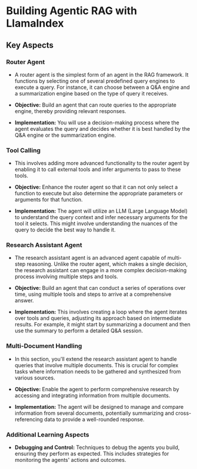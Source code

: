 # Building Agentic RAG with LlamaIndex

## Key Aspects

### Router Agent

- A router agent is the simplest form of an agent in the RAG framework. It functions by selecting one of several predefined query engines to execute a query. For instance, it can choose between a Q&A engine and a summarization engine based on the type of query it receives.

- **Objective:** Build an agent that can route queries to the appropriate engine, thereby providing relevant responses.

- **Implementation:** You will use a decision-making process where the agent evaluates the query and decides whether it is best handled by the Q&A engine or the summarization engine.

### Tool Calling

- This involves adding more advanced functionality to the router agent by enabling it to call external tools and infer arguments to pass to these tools.

- **Objective:** Enhance the router agent so that it can not only select a function to execute but also determine the appropriate parameters or arguments for that function.

- **Implementation:** The agent will utilize an LLM (Large Language Model) to understand the query context and infer necessary arguments for the tool it selects. This might involve understanding the nuances of the query to decide the best way to handle it.

### Research Assistant Agent

- The research assistant agent is an advanced agent capable of multi-step reasoning. Unlike the router agent, which makes a single decision, the research assistant can engage in a more complex decision-making process involving multiple steps and tools.

- **Objective:** Build an agent that can conduct a series of operations over time, using multiple tools and steps to arrive at a comprehensive answer.

- **Implementation:** This involves creating a loop where the agent iterates over tools and queries, adjusting its approach based on intermediate results. For example, it might start by summarizing a document and then use the summary to perform a detailed Q&A session.

### Multi-Document Handling

- In this section, you'll extend the research assistant agent to handle queries that involve multiple documents. This is crucial for complex tasks where information needs to be gathered and synthesized from various sources.

- **Objective:** Enable the agent to perform comprehensive research by accessing and integrating information from multiple documents.

- **Implementation:** The agent will be designed to manage and compare information from several documents, potentially summarizing and cross-referencing data to provide a well-rounded response.

### Additional Learning Aspects

- **Debugging and Control:** Techniques to debug the agents you build, ensuring they perform as expected. This includes strategies for monitoring the agents' actions and outcomes.

